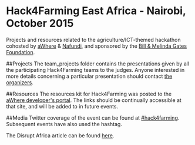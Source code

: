 # Hack4Farming East Africa - Nairobi, October 2015

Projects and resources related to the agriculture/ICT-themed hackathon cohosted by [aWhere](http://www.awhere.com/) & [Nafundi](https://nafundi.com/), and sponsored by the [Bill & Melinda Gates Foundation](www.gatesfoundation.org/). 

##Projects
The team_projects folder contains the presentations given by all the participating Hack4Farming teams to the judges. Anyone interested in more details concerning a particular presentation should contact [the organizers](mailto:hack4eafarming@gmail.com).

##Resources
The resources kit for Hack4Farming was posted to the [aWhere developer's portal](developer.awhere.com/hack4farming). The links should be continually accessible at that site, and will be added to in future events.

##Media
Twitter coverage of the event can be found at [#hack4farming](https://twitter.com/search?f=tweets&vertical=default&q=%23hack4farming&src=typd). Subsequent events have also used the hashtag.

The Disrupt Africa article can be found [here](http://disrupt-africa.com/2015/09/kenyan-hack4farming-event-seeks-solutions-to-agricultural-data-challenges/).